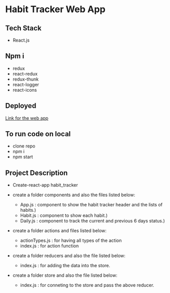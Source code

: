 # Habit Tracker Web App

## Tech Stack

* React.js

## Npm i

* redux
* react-redux
* redux-thunk
* react-logger
* react-icons

## Deployed

[Link for the web app](https://hopeful-montalcini-164a2d.netlify.app/)

## To run code on local

*  clone repo
*  npm i
*  npm start

## Project Description

* Create-react-app habit_tracker

* create a folder components and also the files listed below:
    * App.js : component to show the habit tracker header and the lists of habits.)
    * Habit.js : component to show each habit.)
    * Daily.js : component to track the current and previous 6 days status.)

* create a folder actions and files listed below:
    * actionTypes.js : for having all types of the action
    * index.js : for action function

* create a folder reducers and also the file listed below:
    * index.js : for adding the data into the store.

* create a folder store and also the file listed below:
    * index.js : for conneting to the store and pass the above reducer.

